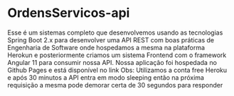 # OrdensServicos-api
Esse é um sistemas completo que desenvolvemos usando as tecnologias Spring Boot 2.x para desenvolver uma API REST com boas práticas de Engenharia de Software onde hospedamos a mesma na plataforma Herokun e posteriormente criamos um sistema Frontend com o framework Angular 11 para consumir nossa API. Nossa aplicação foi hospedada no Github Pages e está disponível no link
Obs: Utilizamos a conta free Heroku e após 30 minutos a API entra em modo sleeping então na próxima requisição a mesma pode demorar certa de 30 segundos para responder
